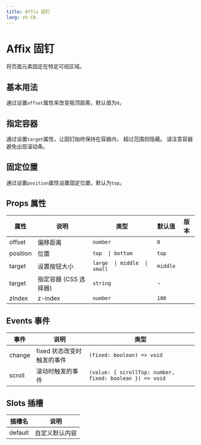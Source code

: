 ```yaml
---
title: Affix 固钉
lang: zh-CN
---
```


# Affix 固钉

将页面元素固定在特定可视区域。

## 基本用法

通过设置`offset`属性来改变吸顶距离，默认值为`0`。

<demo src="../../../../example/affix/basic.svelte"  github='Affix'></demo>

## 指定容器

通过设置`target`属性，让固钉始终保持在容器内， 超过范围则隐藏。
请注意容器避免出现滚动条。

<demo src="../../../../example/affix/target.svelte"  github='Affix'></demo>

## 固定位置

通过设置`position`属性设置固定位置，默认为`top`。

<demo src="../../../../example/affix/position.svelte"  github='Affix'></demo>

## Props 属性

| 属性     | 说明                  | 类型                         | 默认值   | 版本 |
| -------- | --------------------- | ---------------------------- | -------- | ---- |
| offset   | 偏移距离              | `number`                     | `0`      |      |
| position | 位置                  | `top  \| bottom`             | `top`    |      |
| target   | 设置按钮大小          | `large  \| middle  \| small` | `middle` |      |
| target   | 指定容器 (CSS 选择器) | `string`                     | -        |      |
| zIndex   | z-index               | `number`                     | `100`    |      |

## Events 事件

| 事件   | 说明                       | 类型                                                     |
| ------ | -------------------------- | -------------------------------------------------------- |
| change | fixed 状态改变时触发的事件 | `(fixed: boolean) => void`                               |
| scroll | 滚动时触发的事件           | `(value: { scrollTop: number, fixed: boolean }) => void` |

## Slots 插槽

| 插槽名  | 说明           |
| ------- | -------------- |
| default | 自定义默认内容 |